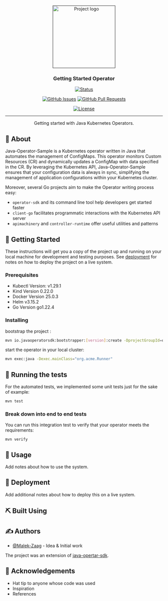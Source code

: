 <p align="center">
  <a href="" rel="noopener">
 <img width=200px height=200px src="https://i.imgur.com/6wj0hh6.jpg" alt="Project logo"></a>
</p>

<h3 align="center">Getting Started Operator</h3>

<div align="center">

[![Status](https://img.shields.io/badge/status-active-success.svg)]()

[![GitHub Issues](https://img.shields.io/github/issues/kylelobo/The-Documentation-Compendium.svg)](https://github.com/Malek-Zaag/Java-Operator-Sample/issues)
[![GitHub Pull Requests](https://img.shields.io/github/issues-pr/kylelobo/The-Documentation-Compendium.svg)](https://github.com/Malek-Zaag/Java-Operator-Sample/pulls)

[![License](https://img.shields.io/badge/license-MIT-blue.svg)](/LICENSE)

</div>

---

<p align="center"> Getting started with Java Kubernetes Operators.
    <br> 
</p>

## 🧐 About <a name = "about"></a>

Java-Operator-Sample is a Kubernetes operator written in Java that automates the management of ConfigMaps. This operator monitors Custom Resources (CR) and dynamically updates a ConfigMap with data specified in the CR. By leveraging the Kubernetes API, Java-Operator-Sample ensures that your configuration data is always in sync, simplifying the management of application configurations within your Kubernetes cluster.

Moreover, several Go projects aim to make the Operator writing process easy:

- `operator-sdk` and its command line tool help developers get started faster
- `client-go` facilitates programmatic interactions with the Kubernetes API server
- `apimachinery` and `controller-runtime` offer useful utilities and patterns

## 🏁 Getting Started <a name = "getting_started"></a>

These instructions will get you a copy of the project up and running on your local machine for development and testing purposes. See [deployment](#deployment) for notes on how to deploy the project on a live system.

### Prerequisites

- Kubectl Version: v1.29.1
- Kind Version 0.22.0
- Docker Version 25.0.3
- Helm v3.15.2
- Go Version go1.22.4

### Installing

bootstrap the project :

```bash
mvn io.javaoperatorsdk:bootstrapper:[version]:create -DprojectGroupId=org.acme -DprojectArtifactId=getting-started
```

start the operator in your local cluster:

```bash
mvn exec:java -Dexec.mainClass="org.acme.Runner"
```

## 🔧 Running the tests <a name = "tests"></a>

For the automated tests, we implemented some unit tests just for the sake of example:

```bash
mvn test
```

### Break down into end to end tests

You can run this integration test to verify that your operator meets the requirements:

```
mvn verify
```

## 🎈 Usage <a name="usage"></a>

Add notes about how to use the system.

## 🚀 Deployment <a name = "deployment"></a>

Add additional notes about how to deploy this on a live system.

## ⛏️ Built Using <a name = "built_using"></a>

<!--
- [MongoDB](https://www.mongodb.com/) - Database
- [Express](https://expressjs.com/) - Server Framework
- [VueJs](https://vuejs.org/) - Web Framework
- [NodeJs](https://nodejs.org/en/) - Server Environment -->

## ✍️ Authors <a name = "authors"></a>

- [@Malek-Zaag](https://github.com/Malek-Zaag) - Idea & Initial work

The project was an extension of [java-opertar-sdk](https://github.com/operator-framework/java-operator-sdk).

## 🎉 Acknowledgements <a name = "acknowledgement"></a>

- Hat tip to anyone whose code was used
- Inspiration
- References
